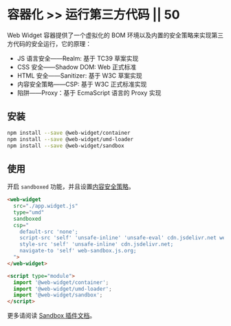 # 容器化 >> 运行第三方代码 || 50

Web Widget 容器提供了一个虚拟化的 BOM 环境以及内置的安全策略来实现第三方代码的安全运行，它的原理：

* JS 语言安全——Realm: 基于 TC39 草案实现
* CSS 安全——Shadow DOM: Web 正式标准
* HTML 安全——Sanitizer: 基于 W3C 草案实现
* 内容安全策略——CSP: 基于 W3C 正式标准实现
* 陷阱——Proxy：基于 EcmaScript 语言的 Proxy 实现

## 安装

```bash
npm install --save @web-widget/container
npm install --save @web-widget/umd-loader
npm install --save @web-widget/sandbox
```

## 使用

开启 `sandboxed` 功能，并且设置[内容安全策略](https://developer.mozilla.org/en-US/docs/Web/HTTP/CSP)。

```html
<web-widget
  src="./app.widget.js"
  type="umd"
  sandboxed
  csp="
    default-src 'none';
    script-src 'self' 'unsafe-inline' 'unsafe-eval' cdn.jsdelivr.net web-sandbox.js.org;
    style-src 'self' 'unsafe-inline' cdn.jsdelivr.net;
    navigate-to 'self' web-sandbox.js.org;
  ">
</web-widget>

<script type="module">
  import '@web-widget/container';
  import '@web-widget/umd-loader';
  import '@web-widget/sandbox';
</script>
```

更多请阅读 [Sandbox 插件文档](../../docs/container/plugins/sandbox.md)。